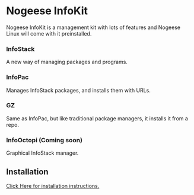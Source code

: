 # Nogeese InfoKit
Nogeese InfoKit is a management kit with lots of features and Nogeese Linux will come with it preinstalled.
### InfoStack
A new way of managing packages and programs.
### InfoPac
Manages InfoStack packages, and installs them with URLs.
### GZ
Same as InfoPac, but like traditional package managers, it installs it from a repo. 
### InfoOctopi (Coming soon)
Graphical InfoStack manager.
## Installation
[Click Here for installation instructions.](https://github.com/leon8326-nogeese/InfoKit/blob/main/INSTALL.md)
